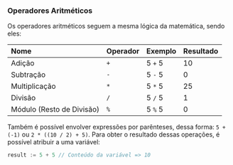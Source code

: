 ### Operadores Aritméticos

Os operadores aritméticos seguem a mesma lógica da matemática, sendo eles:

| Nome                      | Operador | Exemplo | Resultado |
| :------------------------ | :------- | :------ | --------- |
| Adição                    | `+`      | 5 `+` 5 | 10        |
| Subtração                 | `-`      | 5 `-` 5 | 0         |
| Multiplicação             | `*`      | 5 `*` 5 | 25        |
| Divisão                   | `/`      | 5 `/` 5 | 1         |
| Módulo (Resto de Divisão) | `%`      | 5 `%` 5 | 0         |

Também é possível envolver expressões por parênteses, dessa forma: `5 + (-1)` ou `2 * ((10 / 2) + 5)`.
Para obter o resultado dessas operações, é possível atribuir a uma variável:

```go
result := 5 + 5 // Conteúdo da variável => 10 
```